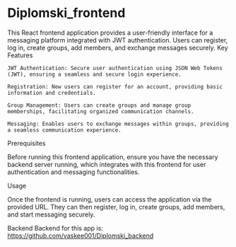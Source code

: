 # Diplomski_frontend
This React frontend application provides a user-friendly interface for a messaging platform integrated with JWT authentication. Users can register, log in, create groups, add members, and exchange messages securely.
Key Features

    JWT Authentication: Secure user authentication using JSON Web Tokens (JWT), ensuring a seamless and secure login experience.

    Registration: New users can register for an account, providing basic information and credentials.

    Group Management: Users can create groups and manage group memberships, facilitating organized communication channels.

    Messaging: Enables users to exchange messages within groups, providing a seamless communication experience.

Prerequisites

Before running this frontend application, ensure you have the necessary backend server running, which integrates with this frontend for user authentication and messaging functionalities.

Usage

Once the frontend is running, users can access the application via the provided URL. They can then register, log in, create groups, add members, and start messaging securely.

Backend
Backend for this app is: https://github.com/vaskee001/Diplomski_backend
